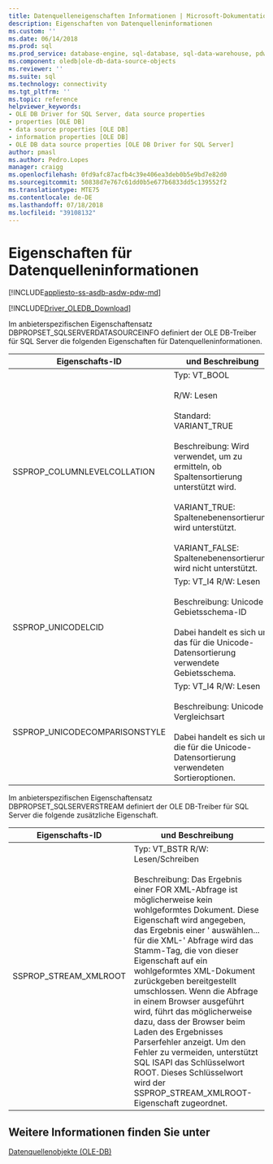 ```yaml
---
title: Datenquelleneigenschaften Informationen | Microsoft-Dokumentation
description: Eigenschaften von Datenquelleninformationen
ms.custom: ''
ms.date: 06/14/2018
ms.prod: sql
ms.prod_service: database-engine, sql-database, sql-data-warehouse, pdw
ms.component: oledb|ole-db-data-source-objects
ms.reviewer: ''
ms.suite: sql
ms.technology: connectivity
ms.tgt_pltfrm: ''
ms.topic: reference
helpviewer_keywords:
- OLE DB Driver for SQL Server, data source properties
- properties [OLE DB]
- data source properties [OLE DB]
- information properties [OLE DB]
- OLE DB data source properties [OLE DB Driver for SQL Server]
author: pmasl
ms.author: Pedro.Lopes
manager: craigg
ms.openlocfilehash: 0fd9afc87acfb4c39e406ea3deb0b5e9bd7e82d0
ms.sourcegitcommit: 50838d7e767c61dd0b5e677b6833dd5c139552f2
ms.translationtype: MTE75
ms.contentlocale: de-DE
ms.lasthandoff: 07/18/2018
ms.locfileid: "39108132"
---
```

# <a name="data-source-information-properties"></a>Eigenschaften für Datenquelleninformationen
[!INCLUDE[appliesto-ss-asdb-asdw-pdw-md](../../../includes/appliesto-ss-asdb-asdw-pdw-md.md)]

[!INCLUDE[Driver_OLEDB_Download](../../../includes/driver_oledb_download.md)]

  Im anbieterspezifischen Eigenschaftensatz DBPROPSET_SQLSERVERDATASOURCEINFO definiert der OLE DB-Treiber für SQL Server die folgenden Eigenschaften für Datenquelleninformationen.  
  
|Eigenschafts-ID|und Beschreibung|  
|-----------------|-----------------|  
|SSPROP_COLUMNLEVELCOLLATION|Typ: VT_BOOL<br /><br /> R/W: Lesen<br /><br /> Standard: VARIANT_TRUE<br /><br /> Beschreibung: Wird verwendet, um zu ermitteln, ob Spaltensortierung unterstützt wird.<br /><br /> VARIANT_TRUE: Spaltenebenensortierung wird unterstützt.<br /><br /> VARIANT_FALSE: Spaltenebenensortierung wird nicht unterstützt.|  
|SSPROP_UNICODELCID|Typ: VT_I4 R/W: Lesen<br /><br /> Beschreibung: Unicode-Gebietsschema-ID<br /><br /> Dabei handelt es sich um das für die Unicode-Datensortierung verwendete Gebietsschema.|  
|SSPROP_UNICODECOMPARISONSTYLE|Typ: VT_I4 R/W: Lesen<br /><br /> Beschreibung: Unicode-Vergleichsart<br /><br /> Dabei handelt es sich um die für die Unicode-Datensortierung verwendeten Sortieroptionen.|  
  
 Im anbieterspezifischen Eigenschaftensatz DBPROPSET_SQLSERVERSTREAM definiert der OLE DB-Treiber für SQL Server die folgende zusätzliche Eigenschaft.  
  
|Eigenschafts-ID|und Beschreibung|  
|-----------------|-----------------|  
|SSPROP_STREAM_XMLROOT|Typ: VT_BSTR R/W: Lesen/Schreiben<br /><br /> Beschreibung: Das Ergebnis einer FOR XML-Abfrage ist möglicherweise kein wohlgeformtes Dokument. Diese Eigenschaft wird angegeben, das Ergebnis einer ' auswählen... für die XML-' Abfrage wird das Stamm-Tag, die von dieser Eigenschaft auf ein wohlgeformtes XML-Dokument zurückgeben bereitgestellt umschlossen. Wenn die Abfrage in einem Browser ausgeführt wird, führt das möglicherweise dazu, dass der Browser beim Laden des Ergebnisses Parserfehler anzeigt. Um den Fehler zu vermeiden, unterstützt SQL ISAPI das Schlüsselwort ROOT. Dieses Schlüsselwort wird der SSPROP_STREAM_XMLROOT-Eigenschaft zugeordnet.|  
  
## <a name="see-also"></a>Weitere Informationen finden Sie unter  
 [Datenquellenobjekte &#40;OLE-DB&#41;](../../oledb/ole-db-data-source-objects/data-source-objects-ole-db.md)  
  
  
